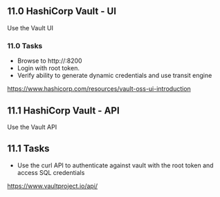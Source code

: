 ## 11.0 HashiCorp Vault - UI
Use the Vault UI

### 11.0 Tasks
* Browse to http://<vault public ip>:8200
* Login with root token.
* Verify ability to generate dynamic credentials and use transit engine

https://www.hashicorp.com/resources/vault-oss-ui-introduction

## 11.1 HashiCorp Vault - API
Use the Vault API

## 11.1 Tasks
* Use the curl API to authenticate against vault with the root token and access SQL credentials

https://www.vaultproject.io/api/

